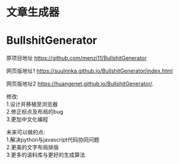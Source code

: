 # 文章生成器
# BullshitGenerator

原项目地址 https://github.com/menzi11/BullshitGenerator

网页版地址1 https://suulnnka.github.io/BullshitGenerator/index.html
 
网页版地址2 https://huangenet.github.io/BullshitGenerator/.

修改:  
1.设计并移植至浏览器  
2.修正标点及布局的bug  
3.更加中文化编程  

未来可以做的点:  
1.解决python与javascript代码协同问题  
2.更美的文字布局排版  
3.更多的语料库与更好的生成算法  
